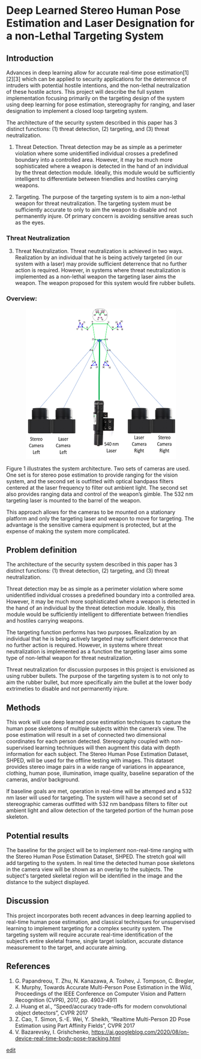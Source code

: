 # Deep Learned Stereo Human Pose Estimation and Laser Designation for a non-Lethal Targeting System

## Introduction

Advances in deep learning allow for accurate real-time pose estimation[1][2][3] which can be applied to security applications for the deterrence of intruders with potential hostile intentions, and the non-lethal neutralization of these hostile actors.  This project will describe the full system implementation focusing primarily on the targeting design of the system using deep learning for pose estimation, stereography for ranging, and laser designation to implement a closed loop targeting system.  

The architecture of the security system described in this paper has 3 distinct functions: (1) threat detection, (2) targeting, and (3) threat neutralization.

1. Threat Detection. Threat detection may be as simple as a perimeter violation where some unidentified individual crosses a predefined boundary into a controlled area.   However, it may be much more sophisticated where a weapon is detected in the hand of an individual by the threat detection module.  Ideally, this module would be sufficiently intelligent to differentiate between friendlies and hostiles carrying weapons.  

2. Targeting. The purpose of the targeting system is to aim a non-lethal weapon for threat neutralization.  The targeting system must be sufficiently accurate to only to aim the weapon to disable and not permanently injure.  Of primary concern is avoiding sensitive areas such as the eyes.

### Threat Neutralization

3. Threat Neutralization. Threat neutralization is achieved in two ways.  Realization by an individual that he is being actively targeted (in our system with a laser) may provide sufficient deterrence that no further action is required.    However, in systems where threat neutralization is implemented as a non-lethal weapon the targeting laser aims the weapon.  The weapon proposed for this system would fire rubber bullets.

### Overview:

<p align="center"><img src="https://raw.githubusercontent.com/BurchallCooper/CS7641-Project/gh-pages/System.png" alt="system drawing" height="400" width="400" class="center" /></p>

Figure 1 illustrates the system architecture.  Two sets of cameras are used.  One set is for stereo pose estimation to provide ranging for the vision system, and the second set is outfitted with optical bandpass filters centered at the laser frequency to filter out ambient light.  The second set also provides ranging data and control of the weapon’s gimble.  The 532 nm targeting laser is mounted to the barrel of the weapon. 

This approach allows for the cameras to be mounted on a stationary platform and only the targeting laser and weapon to move for targeting.  The advantage is the sensitive camera equipment is protected, but at the expense of making the system more complicated.  

## Problem definition

The architecture of the security system described in this paper has 3 distinct functions: (1) threat detection, (2) targeting, and (3) threat neutralization.  

Threat detection may be as simple as a perimeter violation where some unidentified individual crosses a predefined boundary into a controlled area.   However, it may be much more sophisticated where a weapon is detected in the hand of an individual by the threat detection module.  Ideally, this module would be sufficiently intelligent to differentiate between friendlies and hostiles carrying weapons.  

The targeting function performs has two purposes.  Realization by an individual that he is being actively targeted may sufficient deterrence that no further action is required.  However, in systems where threat neutralization is implemented as a function the targeting laser aims some type of non-lethal weapon for threat neutralization. 

Threat neutralization for discussion purposes in this project is envisioned as using rubber bullets.  The purpose of the targeting system is to not only to aim the rubber bullet, but more specifically aim the bullet at the lower body extrimeties to disable and not permanently injure.  



## Methods

This work will use deep learned pose estimation techniques to capture the human pose skeletons of multiple subjects within the camera’s view.  The pose estimation will result in a set of connected two dimensional coordinates for each person detected.   Stereography coupled with non-supervised learning techniques will then augment this data with depth information for each subject.  The Stereo Human Pose Estimation Dataset, SHPED, will be used for the offline testing with images.  This dataset provides stereo image pairs in a wide range of variations in appearance, clothing, human pose, illumination, image quality, baseline separation of the cameras, and/or background. 

If baseline goals are met, operation in real-time will be attemped and a 532 nm laser will used for targeting.   The system will have a second set of stereographic cameras outfitted with 532 nm bandpass filters to filter out ambient light and allow detection of the targeted portion of the human pose skeleton.

## Potential results

The baseline for the project will be to implement non-real-time ranging with the Stereo Human Pose Estimation Dataset, SHPED. The stretch goal will add targeting to the system.   In real time the detected human pose skeletons in the camera view will be shown as an overlay to the subjects.  The subject's targeted skeletal region will be identified in the image and the distance to the subject displayed.  

## Discussion

This project incorporates both recent advances in deep learning applied to real-time human pose estimation, and classical techniques for unsupervised learning to implement targeting for a complex security system.  The targeting system will require accurate real-time identification of the subject’s entire skeletal frame, single target isolation, accurate distance measurement to the target, and accurate aiming.

## References

1.    G. Papandreou, T. Zhu, N. Kanazawa, A. Toshev, J. Tompson, C. Bregler, K. Murphy, Towards Accurate Multi-Person Pose Estimation in the Wild, Proceedings of the IEEE      Conference on Computer Vision and Pattern Recognition (CVPR), 2017, pp. 4903-4911
2.    J. Huang et al., “Speed/accuracy trade-offs for modern convolutional object detectors”, CVPR 2017  
3.    Z. Cao, T. Simon, S.-E. Wei, Y. Sheikh, “Realtime Multi-Person 2D Pose Estimation using Part Affinity Fields”, CVPR 2017
4.    V. Bazarevsky, I. Grishchenko, https://ai.googleblog.com/2020/08/on-device-real-time-body-pose-tracking.html


[edit](https://github.com/BurchallCooper/CS7641-Project/edit/gh-pages/index.md)    
 

